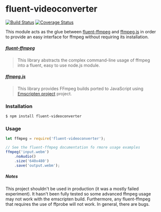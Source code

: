 # fluent-videoconverter

[![Build Status](https://travis-ci.org/Ryan-Bell/fluent-videoconverter.svg?branch=master)](https://travis-ci.org/Ryan-Bell/fluent-videoconverter)
[![Coverage Status](https://coveralls.io/repos/github/Ryan-Bell/fluent-videoconverter/badge.svg?branch=master)](https://coveralls.io/github/Ryan-Bell/fluent-videoconverter?branch=master)

This module acts as the glue between [fluent-ffmpeg](https://github.com/fluent-ffmpeg/node-fluent-ffmpeg) and [ffmpeg.js](https://github.com/Kagami/ffmpeg.js) in order to provide an easy interface for ffmpeg without requiring its installation. 

##### [fluent-ffmpeg](https://github.com/fluent-ffmpeg/node-fluent-ffmpeg)
> This library abstracts the complex command-line usage of ffmpeg into a fluent, easy to use node.js module.

##### [ffmpeg.js](https://github.com/Kagami/ffmpeg.js)
>  This library provides FFmpeg builds ported to JavaScript using [Emscripten project](https://github.com/kripken/emscripten) project.

### Installation

```sh
$ npm install fluent-videoconverter
```

### Usage

```javascript
let ffmpeg = require('fluent-videoconverter');

// See the fluent-ffmpeg documentation fo rmore usage examples
ffmpeg('input.webm')
    .noAudio()
    .size('640x480')
    .save('output.webm');
```

##### Notes
This project shouldn't be used in production (it was a mostly failed experiment). It hasn't been fully tested so some advanced ffmpeg usage may not work with the emscripten build. Furthermore, any fluent-ffmpeg that requires the use of ffprobe will not work. In general, there are bugs.
